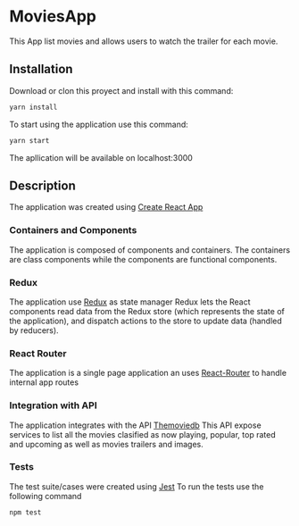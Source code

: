 # MoviesApp

This App list movies and allows users to watch the trailer for each
movie.

## Installation

Download or clon this proyect and install with this command:

```bash
yarn install
```

To start using the application use this command: 

```bash
yarn start
```

The apllication will be available on localhost:3000 

## Description
The application was created using [Create React App](https://create-react-app.dev/docs/getting-started)

### Containers and Components 
The application is composed of components and containers. 
The containers are class components while the components are functional components. 

### Redux
The application use [Redux](https://react-redux.js.org/) as state manager 
Redux lets the React components read data from the Redux store (which represents the state of the application), and dispatch actions to the store to update data (handled by reducers).

### React Router
The application is a single page application an uses [React-Router](https://reacttraining.com/react-router/web/guides/quick-start) to handle internal app routes

### Integration with API
The application integrates with the API [Themoviedb](https://developers.themoviedb.org/3/getting-started/introduction)
This API expose services to list all the movies clasified as now playing, popular, top rated and upcoming as well as movies trailers and images. 

### Tests
The test suite/cases were created using [Jest](https://jestjs.io/docs/en/getting-started.html)
To run the tests use the following command

```bash
npm test
```